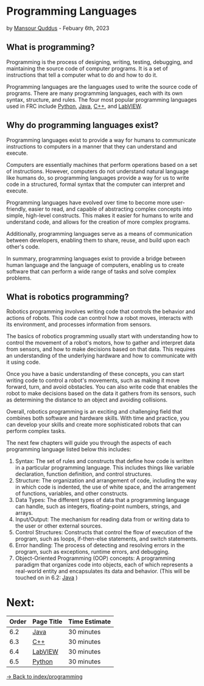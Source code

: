 # Programming Languages
 by [Mansour Quddus](https://github.com/devmanso) - Febuary 6th, 2023

## What is programming?

Programming is the process of designing, writing, testing, debugging, and maintaining the source code of computer programs. It is a set of instructions that tell a computer what to do and how to do it.

Programming languages are the languages used to write the source code of programs. There are many programming languages, each with its own syntax, structure, and rules. The four most popular programming languages used in FRC include [Python](https://www.python.org/), [Java](https://www.java.com/en/download/help/whatis_java.html), [C++](https://www.w3schools.com/cpp/cpp_intro.asp), and [LabVIEW](https://www.ni.com/en-us/shop/labview.html).

## Why do programming languages exist?

Programming languages exist to provide a way for humans to communicate instructions to computers in a manner that they can understand and execute.

Computers are essentially machines that perform operations based on a set of instructions. However, computers do not understand natural language like humans do, so programming languages provide a way for us to write code in a structured, formal syntax that the computer can interpret and execute.

Programming languages have evolved over time to become more user-friendly, easier to read, and capable of abstracting complex concepts into simple, high-level constructs. This makes it easier for humans to write and understand code, and allows for the creation of more complex programs.

Additionally, programming languages serve as a means of communication between developers, enabling them to share, reuse, and build upon each other's code.

In summary, programming languages exist to provide a bridge between human language and the language of computers, enabling us to create software that can perform a wide range of tasks and solve complex problems.

## What is robotics programming?

Robotics programming involves writing code that controls the behavior and actions of robots. This code can control how a robot moves, interacts with its environment, and processes information from sensors.

The basics of robotics programming usually start with understanding how to control the movement of a robot's motors, how to gather and interpret data from sensors, and how to make decisions based on that data. This requires an understanding of the underlying hardware and how to communicate with it using code.

Once you have a basic understanding of these concepts, you can start writing code to control a robot's movements, such as making it move forward, turn, and avoid obstacles. You can also write code that enables the robot to make decisions based on the data it gathers from its sensors, such as determining the distance to an object and avoiding collisions.

Overall, robotics programming is an exciting and challenging field that combines both software and hardware skills. With time and practice, you can develop your skills and create more sophisticated robots that can perform complex tasks.

The next few chapters will guide you through the aspects of each programming language listed below this includes:

1. Syntax: The set of rules and constructs that define how code is written in a particular programming language. This includes things like variable declaration, function definition, and control structures.
2. Structure: The organization and arrangement of code, including the way in which code is indented, the use of white space, and the arrangement of functions, variables, and other constructs.
3. Data Types: The different types of data that a programming language can handle, such as integers, floating-point numbers, strings, and arrays.
4. Input/Output: The mechanism for reading data from or writing data to the user or other external sources.
5. Control Structures: Constructs that control the flow of execution of the program, such as loops, if-then-else statements, and switch statements.
6. Error handling: The process of detecting and resolving errors in the program, such as exceptions, runtime errors, and debugging.
7. Object-Oriented Programming (OOP) concepts: A programming paradigm that organizes code into objects, each of which represents a real-world entity and encapsulates its data and behavior. (This will be touched on in 6.2: [Java](/content/programming/java.md) )

# Next:
| Order | Page Title | Time Estimate |
| --- | --- | --- |
| 6.2 | [Java](/content/programming/java.md) | 30 minutes |
| 6.3 | [C++](/content/programming/cpp.md) | 30 minutes |
| 6.4 | [LabVIEW](/content/programming/labview.md) | 30 minutes |
| 6.5 | [Python](/content/programming/python.md) | 30 minutes |

[-> Back to index/programming](/content/_index.md)
